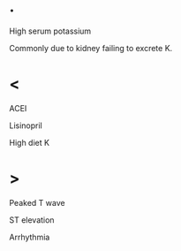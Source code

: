 # .

High serum potassium

Commonly due to kidney failing to excrete K.

# <

ACEI

Lisinopril

High diet K

# >

Peaked T wave

ST elevation

Arrhythmia
